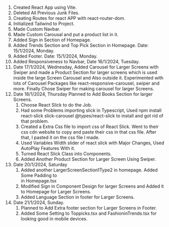 1. Created React App using Vite.
2. Deleted All Previous Junk Files.
3. Creating Routes for react APP with react-router-dom.
4. Initialized Tailwind to Project.
5. Made Custom Navbar.
6. Made Custom Carousal and put a product list in it.
7. Added Sign in Section of Homepage.
8. Added Trends Section and Top Pick Section in Homepage. Date: 15/1/2024, Monday.
9. Added Footer. Date: 15/1/2024, Monday.
10. Added Responsiveness to Navbar, Date 16/1/2024, Tuesday.
11. Date 17/1/2024, Wednesday, Added Carousel for Larger Screens with Swiper and made a Product Section for larger screens which is used inside the large Screen Carousel and Also outside it. Experimented with lots of Carousel Packages like react-responsive-carousel, swiper and more. Finally Chose Swiper for making carousel for larger Screens.
12. Date 18/1/2024, Thursday
    Planned to Add Books Section for larger Screens.
    1. Choose React Slick to do the Job.
    2. Had some Problems importing slick in Typescript, Used npm install react-slick slick-carousel @types/react-slick to install and got rid of that problem.
    3. Created a Extra Css file to import css of React Slick. Went to their css cdn website to copy and paste their css in that css file. After that, I pasted it on the css file I made.
    4. Used Variables Width slider of react slick with Major Changes, Used AutoPlay Features With it.
    5. Turned React Slick Class into Components.
    6. Added Another Product Section for Larger Screen Using Swiper.
13. Date 20/1/2024, Saturday
    1. Added another LargerScreenSection1Type2 in homepage. Added Some Padding to <main> in Homepage.tsx
    2. Modified Sign in Component Design for larger Screens and Added it to Homepage for Larger Screens.
    3. Added Language Section in footer for Larger Screens.
14. Date 21/1/2024, Sunday.
    1. Planned to Add Extra footer section for Larger Screens in Footer.
    2. Added Some Setting to Toppicks.tsx and FashioninTrends.tsx for looking good in mobile devices.
